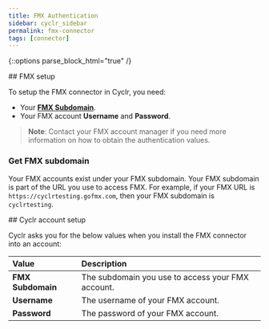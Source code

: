 ```yaml
---
title: FMX Authentication
sidebar: cyclr_sidebar
permalink: fmx-connector
tags: [connector]
---
```

{::options parse_block_html="true" /}
<section class="card">
## FMX setup

To setup the FMX connector in Cyclr, you need:

*  Your [**FMX Subdomain**](#get-fmx-subdomain).
*  Your FMX account **Username** and **Password**.

> **Note**: Contact your FMX account manager if you need more information on how to obtain the authentication values.

<a name="get-fmx-subdomain"></a>

### Get FMX subdomain

Your FMX accounts exist under your FMX subdomain. Your FMX subdomain is part of the URL you use to access FMX. For example, if your FMX URL is `https://cyclrtesting.gofmx.com`, then your FMX subdomain is `cyclrtesting`.


</section>
<section class="card">
## Cyclr account setup

Cyclr asks you for the below values when you install the FMX connector into an account:

| Value             | Description                                    |
| :---------------- | :--------------------------------------------- |
| **FMX Subdomain** | The subdomain you use to access your FMX account. |
| **Username**      | The username of your FMX account.              |
| **Password**      | The password of your FMX account.              |


</section>
